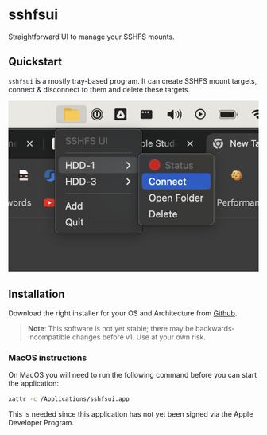 # sshfsui
Straightforward UI to manage your SSHFS mounts.

## Quickstart
`sshfsui` is a mostly tray-based program. It can create SSHFS mount targets, connect & disconnect to them and delete
these targets.

![screenshot](screenshot.png)


## Installation
Download the right installer for your OS and Architecture from [Github](https://github.com/thekashifmalik/sshfsui/releases).

> **Note**: This software is not yet stable; there may be backwards-incompatible changes before v1. Use at your own
> risk.

### MacOS instructions
On MacOS you will need to run the following command before you can start the application:

```bash
xattr -c /Applications/sshfsui.app
```

This is needed since this application has not yet been signed via the Apple Developer Program.
